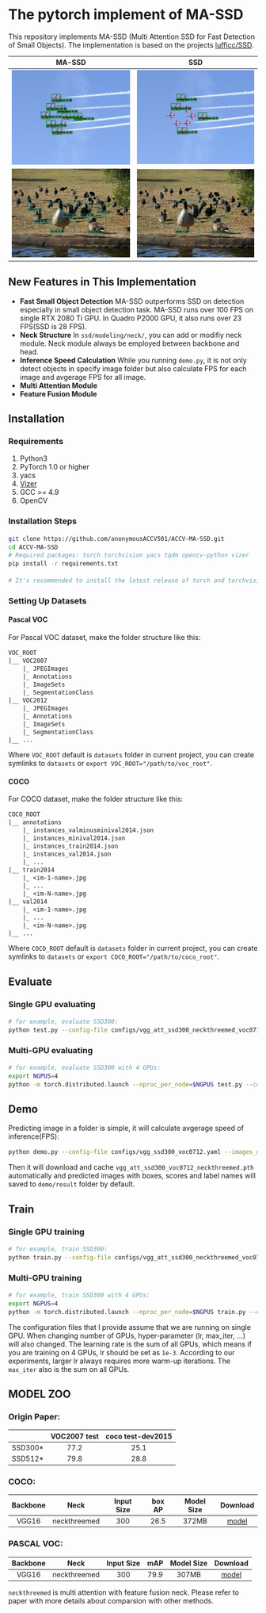 # The pytorch implement of MA-SSD


This repository implements MA-SSD (Multi Attention SSD for Fast Detection of Small Objects). 
 The implementation is based on the projects [lufficc/SSD](https://github.com/lufficc/SSD).


| MA-SSD        | SSD |
| :-----------: |:-------------:|
| ![massd1](figures/000846massd.jpg) | ![ssd1](figures/000846ssd.jpg) |
| ![massd2](figures/001275massd.jpg) | ![ssd2](figures/001275ssd.jpg) |


## New Features in This Implementation
- **Fast Small Object Detection** MA-SSD outperforms SSD on detection especially in small object detection task. MA-SSD runs over 100 FPS on single RTX 2080 Ti GPU. In Quadro P2000 GPU, it also runs over 23 FPS(SSD is 28 FPS).
- **Neck Structure** In `ssd/modeling/neck/`, you can add or modifiy neck module. Neck module always be employed between backbone and head.
- **Inference Speed Calculation** While you running `demo.py`, it is not only detect objects in specify image folder but also calculate FPS for each image and avgerage FPS for all image. 
- **Multi Attention Module**
- **Feature Fusion Module**


## Installation
### Requirements

1. Python3
1. PyTorch 1.0 or higher
1. yacs
1. [Vizer](https://github.com/lufficc/Vizer)
1. GCC >= 4.9
1. OpenCV


### Installation Steps

```bash
git clone https://github.com/anonymousACCV501/ACCV-MA-SSD.git
cd ACCV-MA-SSD
# Required packages: torch torchvision yacs tqdm opencv-python vizer
pip install -r requirements.txt

# It's recommended to install the latest release of torch and torchvision.
```

### Setting Up Datasets
#### Pascal VOC

For Pascal VOC dataset, make the folder structure like this:
```
VOC_ROOT
|__ VOC2007
    |_ JPEGImages
    |_ Annotations
    |_ ImageSets
    |_ SegmentationClass
|__ VOC2012
    |_ JPEGImages
    |_ Annotations
    |_ ImageSets
    |_ SegmentationClass
|__ ...
```
Where `VOC_ROOT` default is `datasets` folder in current project, you can create symlinks to `datasets` or `export VOC_ROOT="/path/to/voc_root"`.

#### COCO

For COCO dataset, make the folder structure like this:
```
COCO_ROOT
|__ annotations
    |_ instances_valminusminival2014.json
    |_ instances_minival2014.json
    |_ instances_train2014.json
    |_ instances_val2014.json
    |_ ...
|__ train2014
    |_ <im-1-name>.jpg
    |_ ...
    |_ <im-N-name>.jpg
|__ val2014
    |_ <im-1-name>.jpg
    |_ ...
    |_ <im-N-name>.jpg
|__ ...
```
Where `COCO_ROOT` default is `datasets` folder in current project, you can create symlinks to `datasets` or `export COCO_ROOT="/path/to/coco_root"`.

## Evaluate

### Single GPU evaluating

```bash
# for example, evaluate SSD300:
python test.py --config-file configs/vgg_att_ssd300_neckthreemed_voc0712.yaml --ckpt https://github.com/anonymousACCV501/ACCV-MA-SSD/releases/download/1.0/vgg_att_ssd300_voc0712_neckthreemed.pth
```

### Multi-GPU evaluating

```bash
# for example, evaluate SSD300 with 4 GPUs:
export NGPUS=4
python -m torch.distributed.launch --nproc_per_node=$NGPUS test.py --config-file configs/vgg_ssd300_voc0712.yaml --ckpt https://github.com/anonymousACCV501/ACCV-MA-SSD/releases/download/1.0/vgg_att_ssd300_voc0712_neckthreemed.pth
```

## Demo

Predicting image in a folder is simple, it will calculate avgerage speed of inference(FPS):
```bash
python demo.py --config-file configs/vgg_ssd300_voc0712.yaml --images_dir demo --ckpt https://github.com/anonymousACCV501/ACCV-MA-SSD/releases/download/1.0/vgg_att_ssd300_voc0712_neckthreemed.pth
```
Then it will download and cache `vgg_att_ssd300_voc0712_neckthreemed.pth` automatically and predicted images with boxes, scores and label names will saved to `demo/result` folder by default.

<!-- You will see a similar output:
```text
(0001/0005) 004101.jpg: objects 01 | load 010ms | inference 033ms | FPS 31
(0002/0005) 003123.jpg: objects 05 | load 009ms | inference 019ms | FPS 53
(0003/0005) 000342.jpg: objects 02 | load 009ms | inference 019ms | FPS 51
(0004/0005) 008591.jpg: objects 02 | load 008ms | inference 020ms | FPS 50
(0005/0005) 000542.jpg: objects 01 | load 011ms | inference 019ms | FPS 53
``` -->

## Train
### Single GPU training

```bash
# for example, train SSD300:
python train.py --config-file configs/vgg_att_ssd300_neckthreemed_voc0712.yaml
```
### Multi-GPU training

```bash
# for example, train SSD300 with 4 GPUs:
export NGPUS=4
python -m torch.distributed.launch --nproc_per_node=$NGPUS train.py --config-file configs/vgg_att_ssd300_neckthreemed_voc0712.yaml 
```
The configuration files that I provide assume that we are running on single GPU. When changing number of GPUs, hyper-parameter (lr, max_iter, ...) will also changed. The learning rate is the sum of all GPUs, which means if you are training on 4 GPUs, lr should be set as `1e-3`. According to our experiments, larger lr always requires more warm-up iterations. The `max_iter` also is the sum on all GPUs.


## MODEL ZOO
### Origin Paper:

|         | VOC2007 test | coco test-dev2015 |
| :-----: | :----------: |   :----------:    |
| SSD300* |     77.2     |      25.1         |
| SSD512* |     79.8     |      28.8         |

### COCO:

| Backbone       | Neck     | Input Size  |          box AP                  | Model Size |  Download |
| :------------: | :----------:| :----------:|   :--------------------------:   | :--------: | :-------: |
|  VGG16         | neckthreemed|     300     |          26.5                    |  372MB     | [model](https://github.com/anonymousACCV501/ACCV-MA-SSD/releases/download/1.0/vgg_att_ssd300_coco_neckthreemed.pth)   |


### PASCAL VOC:

| Backbone         | Neck     | Input Size  |          mAP                     | Model Size | Download  |
| :--------------: | :----------:| :----------:|   :--------------------------:   | :--------: | :-------: |
|  VGG16           | neckthreemed|     300     |          79.9                    |   307MB    | [model](https://github.com/anonymousACCV501/ACCV-MA-SSD/releases/download/1.0/vgg_att_ssd300_voc0712_neckthreemed.pth)  |

`neckthreemed` is multi attention with feature fusion neck. Please refer to paper with more details about comparsion with other methods.


<!-- ## Develop Guide

If you want to add your custom components, such as new neck, backbone, please see [DEVELOP_GUIDE.md](DEVELOP_GUIDE.md) for more details. -->


<!-- 
## Citations
If you use this project in your research, please cite this project.
```text
@misc{lufficc2018ssd,
    author = {Congcong Li},
    title = {{High quality, fast, modular reference implementation of SSD in PyTorch}},
    year = {2018},
    howpublished = {\url{https://github.com/lufficc/SSD}}
} 
```-->
